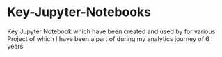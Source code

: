 # Key-Jupyter-Notebooks
Key Jupyter Notebook which have been created and used by for various Project of which I have been a part of during my analytics journey of 6 years
